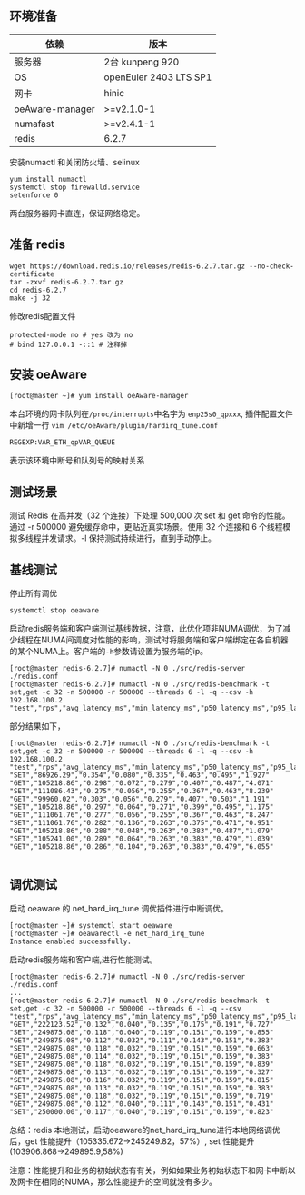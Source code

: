 ## 环境准备

|依赖| 版本|
|--|--|
|服务器|2台 kunpeng 920|
|OS|openEuler 2403 LTS SP1|
|网卡|hinic|
|oeAware-manager|>=v2.1.0-1|
|numafast|>=v2.4.1-1|
|redis|6.2.7|

安装numactl 和关闭防火墙、selinux
```shell
yum install numactl
systemctl stop firewalld.service
setenforce 0
```

两台服务器网卡直连，保证网络稳定。

## 准备 redis

```shell
wget https://download.redis.io/releases/redis-6.2.7.tar.gz --no-check-certificate
tar -zxvf redis-6.2.7.tar.gz
cd redis-6.2.7
make -j 32
```
修改redis配置文件
```shell
protected-mode no # yes 改为 no
# bind 127.0.0.1 -::1 # 注释掉
```
## 安装 oeAware
```shell
[root@master ~]# yum install oeAware-manager
```
本台环境的网卡队列在`/proc/interrupts`中名字为 `enp25s0_qpxxx`,
插件配置文件中新增一行 `vim /etc/oeAware/plugin/hardirq_tune.conf`
```shell
REGEXP:VAR_ETH_qpVAR_QUEUE
```
表示该环境中断号和队列号的映射关系
## 测试场景
测试 Redis 在高并发（32 个连接）下处理 500,000 次 set 和 get 命令的性能。
通过 -r 500000 避免缓存命中，更贴近真实场景。使用 32 个连接和 6 个线程模拟多线程并发请求。-l 保持测试持续进行，直到手动停止。

## 基线测试
停止所有调优
```shell
systemctl stop oeaware
```
启动redis服务端和客户端测试基线数据，注意，此优化项非NUMA调优，为了减少线程在NUMA间调度对性能的影响，测试时将服务端和客户端绑定在各自机器的某个NUMA上。客户端的`-h`参数请设置为服务端的ip。
```shell
[root@master redis-6.2.7]# numactl -N 0 ./src/redis-server ./redis.conf
[root@master redis-6.2.7]# numactl -N 0 ./src/redis-benchmark -t set,get -c 32 -n 500000 -r 500000 --threads 6 -l -q --csv -h 192.168.100.2
"test","rps","avg_latency_ms","min_latency_ms","p50_latency_ms","p95_latency_ms","p99_latency_ms","max_latency_ms"

```
部分结果如下，
```shell
[root@master redis-6.2.7]# numactl -N 0 ./src/redis-benchmark -t set,get -c 32 -n 500000 -r 500000 --threads 6 -l -q --csv -h 192.168.100.2
"test","rps","avg_latency_ms","min_latency_ms","p50_latency_ms","p95_latency_ms","p99_latency_ms","max_latency_ms"
"SET","86926.29","0.354","0.080","0.335","0.463","0.495","1.927"
"GET","105218.86","0.298","0.072","0.279","0.407","0.487","4.071"
"SET","111086.43","0.275","0.056","0.255","0.367","0.463","8.239"
"GET","99960.02","0.303","0.056","0.279","0.407","0.503","1.191"
"SET","105218.86","0.297","0.064","0.271","0.399","0.495","1.175"
"GET","111061.76","0.277","0.056","0.255","0.367","0.463","8.247"
"SET","111061.76","0.282","0.136","0.263","0.375","0.471","0.951"
"GET","105218.86","0.288","0.048","0.263","0.383","0.487","1.079"
"SET","105241.00","0.289","0.064","0.263","0.383","0.479","1.039"
"GET","105218.86","0.286","0.104","0.263","0.383","0.479","6.055"


```
## 调优测试
启动 oeaware 的 net_hard_irq_tune 调优插件进行中断调优。

```shell
[root@master ~]# systemctl start oeaware
[root@master ~]# oeawarectl -e net_hard_irq_tune
Instance enabled successfully.
```
启动redis服务端和客户端,进行性能测试。
```shell
[root@master redis-6.2.7]# numactl -N 0 ./src/redis-server ./redis.conf
...
[root@master redis-6.2.7]# numactl -N 0 ./src/redis-benchmark -t set,get -c 32 -n 500000 -r 500000 --threads 6 -l -q --csv
"test","rps","avg_latency_ms","min_latency_ms","p50_latency_ms","p95_latency_ms","p99_latency_ms","max_latency_ms"
"GET","222123.52","0.132","0.040","0.135","0.175","0.191","0.727"
"SET","249875.08","0.118","0.040","0.119","0.151","0.159","0.855"
"GET","249875.08","0.112","0.032","0.111","0.143","0.151","0.383"
"SET","249875.08","0.118","0.032","0.119","0.151","0.159","0.663"
"GET","249875.08","0.114","0.032","0.119","0.151","0.159","0.383"
"SET","249875.08","0.118","0.032","0.119","0.151","0.159","0.839"
"GET","249875.08","0.113","0.032","0.119","0.151","0.159","0.327"
"SET","249875.08","0.116","0.032","0.119","0.151","0.159","0.815"
"GET","249875.08","0.113","0.032","0.119","0.151","0.159","0.383"
"SET","249875.08","0.118","0.032","0.119","0.151","0.159","0.719"
"GET","249875.08","0.112","0.040","0.111","0.143","0.151","0.431"
"SET","250000.00","0.117","0.040","0.119","0.151","0.159","0.823"
```
总结：redis 本地测试，启动oeaware的net_hard_irq_tune进行本地网络调优后，get 性能提升（105335.672->245249.82，57%）, set 性能提升 (103906.868->249895.9,58%)

注意：性能提升和业务的初始状态有有关，例如如果业务初始状态下和网卡中断以及网卡在相同的NUMA，那么性能提升的空间就没有多少。